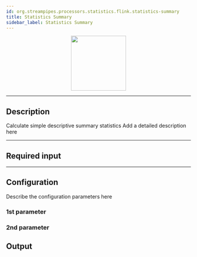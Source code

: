 ```yaml
---
id: org.streampipes.processors.statistics.flink.statistics-summary
title: Statistics Summary
sidebar_label: Statistics Summary
---
```




<p align="center"> 
    <img src="/img/pipeline-elements/org.streampipes.processors.statistics.flink.statistics-summary/icon.png" width="150px;" class="pe-image-documentation"/>
</p>

***

## Description

Calculate simple descriptive summary statistics
Add a detailed description here

***

## Required input


***

## Configuration

Describe the configuration parameters here

### 1st parameter


### 2nd parameter

## Output